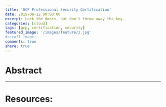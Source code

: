 ```yaml
---
title: 'GCP Professional Security Certification'
date: 2019-08-12 00:00:00
excerpt: Lock the doors, but don't throw away the key.
categories: [cloud]
tags: [gcp, certification, security]
featured_image: '/images/feature/2.jpg'
#scroll_image:
comments: true
share: true
---
```

# Abstract


---




# Resources: 
